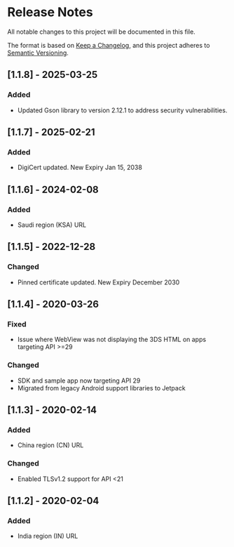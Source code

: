 # Release Notes
All notable changes to this project will be documented in this file.

The format is based on [Keep a Changelog](https://keepachangelog.com/en/1.0.0/),
and this project adheres to [Semantic Versioning](https://semver.org/spec/v2.0.0.html).


## [1.1.8] - 2025-03-25
### Added
- Updated Gson library to version 2.12.1 to address security vulnerabilities. 

## [1.1.7] - 2025-02-21
### Added
- DigiCert updated. New Expiry Jan 15, 2038

## [1.1.6] - 2024-02-08
### Added
- Saudi region (KSA) URL

## [1.1.5] - 2022-12-28
### Changed
- Pinned certificate updated. New Expiry December 2030

## [1.1.4] - 2020-03-26
### Fixed
- Issue where WebView was not displaying the 3DS HTML on apps targeting API >=29
### Changed
- SDK and sample app now targeting API 29
- Migrated from legacy Android support libraries to Jetpack

## [1.1.3] - 2020-02-14
### Added
- China region (CN) URL
### Changed
- Enabled TLSv1.2 support for API <21

## [1.1.2] - 2020-02-04
### Added
- India region (IN) URL